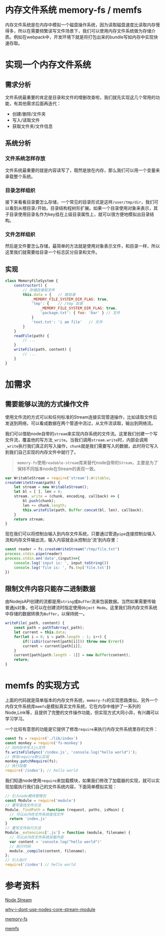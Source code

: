 # 内存文件系统 memory-fs / memfs
内存文件系统是在内存中模拟一个磁盘操作系统，因为读取磁盘速度比读取内存慢得多，所以在需要频繁读写文件场景下，我们可以使用内存文件系统做为存储介质。例如在webpack中，开发环境下就是将打包出来的bundle写如内存中实现快速存取。

# 实现一个内存文件系统
## 需求分析
文件系统最重要的肯定是目录和文件的增删改查啦，我们就先实现这几个常用的功能，有其他需求后面再迭代：
- 创建/删除/文件夹
- 写入/读取文件
- 获取文件夹/文件信息

## 系统分析
### 文件系统怎样存放
文件系统最重要的就是内容读写了，既然是放在内存，那么我们可以用一个变量来承载整个系统。

### 目录怎样组织
接下来看看目录要怎么存储，一个常见的目录形式是这样`/user/tmp/dir`，我们可以看到从根目录`/`开始，目录结构程树形扩展。如果一个目录使用对象来表示，其子目录使用目录名作为key挂在上级目录属性上，就可以很方便地模拟出目录结构。

### 文件怎样组织
然后是文件要怎么存储，最简单的方法就是使用对象表示文件，和目录一样，所以这里我们就需要给目录一个标志区分目录和文件。

## 实现
```js
class MemoryFileSystem {
    constructor() {
        // 存储目录和文件
        this.data = {   // 根目录
            _MEMORY_FILE_SYSTEM_DIR_FLAG: true,
            'tmp': {    // /tmp 目录
                _MEMORY_FILE_SYSTEM_DIR_FLAG: true,
                'package.txt': { foo: 'bar' } // 文件
            }
            'text.txt': 'i am file'   // 文件
        }
    }
    readFile(path) {
        // ...
    }
    writeFile(path, content) {
        // ...
    }
}
```

# 加需求
## 需要能够以流的方式操作文件
使用文件流的方式可以和任何标准的Stream连接实现管道操作，比如读取文件后发送到网络，可以看成数据在两个管道中流过，从文件流读取，输出到网络流。

我们可以借助node自带的`stream`来实现内存系统的文件流。这里我们创建一个写文件流，覆盖他的写方法`_write`。当我们调用`stream.write`时，内部会调用`_write`执行我们真正的写入操作，`chunk`就是我们需要写入的数据，此时将它写入到我们自己实现的内存文件中就行了。

> `memory-fs`使用`readable-stream`库来替代node自带的`Stream`，主要是为了保持不同版本node在Stream的表现一致。

```js
var WritableStream = require('stream').Writable;
createWriteStream(path) {
    let stream = new WritableStream();
    let bl = [ ], len = 0;
    stream._write = (chunk, encoding, callback) => {
        bl.push(chunk);
        len += chunk.length;
        this.writeFile(path, Buffer.concat(bl, len), callback);
    }
    return stream;
}
```

现在我们可以将控制台输入到内存文件系统，只要通过管道`pipe`连接控制台输入流和内存文件输出流，输入内容就会从控制台'流'到内存里：
```js
const reader = fs.createWriteStream("/tmp/file.txt")
process.stdin.pipe(reader)
process.stdin.on('data',(input)=>{
    console.log('input is: ', input.toString())
    console.log('file is: ', fs.tmp['file.txt'])
})
```

## 限制文件内容只能存二进制数据
由NodejsAPI创建的流都是用`string`或`Buffer`流来包装数据。当然如果需要传输普通js对象，也可以在创建流时指定使用`Object Mode`。这里我们将内存文件系统中存储的数据转换为`Buffer`，以保持统一。
```js
writeFile(_path, content) {
    const path = pathToArray(_path);
    let current = this.data;
    for(let i = 0; i < path.length - 1; i++) {
        if(!isDir(current[path[i]])) throw new Error()
        current = current[path[i]];
    }
    current[path[path.length - 1]] = new Buffer(content);
    return;
}
```

# memfs 的实现方式
上面的代码就是简单版本的内存文件系统，`memory-fs`的实现思路类似。另外一个内存文件系统库`memfs`是模拟真实文件系统，它在内存中维护了一系列的Node,Link等，且提供了完整的文件操作功能，但实现方式大同小异，有兴趣可以学习学习。

一个比较有意思的功能是它提供了修改`require`来执行内存文件系统里存的文件：
```js
const fs = require('./lib/index')
const monkey = require('fs-monkey')
// 向内存中写入js文件
fs.writeFileSync('/index.js', 'console.log("hello world")');
// 修改require默认实现
monkey.patchRequire(fs);
// 执行加载
require('/index'); // hello world
```
我们知道node使用`require`来加载模块，如果我们修改了加载器的实现，就可以实现加载执行我们自己的文件系统内容，下面简单模拟实现：
```js
// 引入node模块管理包
const Module = require('module')
// 重写查找文件方法
Module._findPath = function (request, paths, isMain) {
  // 可以从内存文件系统查找文件
  return 'index.js'
}
// 重写文件执行方法
Module._extensions['.js'] = function (module, filename) {
  // 可以从内存文件系统加载内容
  var content = 'console.log("hello world")'
  // 执行代码
  module._compile(content, filename);
};
// 引入执行
require('/index') // hello world
```

# 参考资料
[Node Stream](https://nodejs.org/api/stream.htmls)

[why-i-dont-use-nodes-core-stream-module](https://r.va.gg/2014/06/why-i-dont-use-nodes-core-stream-module.html)

[memory-fs](https://github.com/webpack/memory-fs)

[memfs](https://github.com/streamich/memfs)